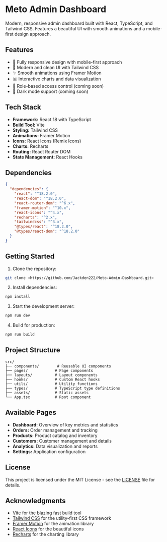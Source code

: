# Meto Admin Dashboard

Modern, responsive admin dashboard built with React, TypeScript, and Tailwind CSS. Features a beautiful UI with smooth animations and a mobile-first design approach.

## Features

- 📱 Fully responsive design with mobile-first approach
- 🎨 Modern and clean UI with Tailwind CSS
- ✨ Smooth animations using Framer Motion
- 📊 Interactive charts and data visualization
- 🔐 Role-based access control (coming soon)
- 🌙 Dark mode support (coming soon)

## Tech Stack

- **Framework:** React 18 with TypeScript
- **Build Tool:** Vite
- **Styling:** Tailwind CSS
- **Animations:** Framer Motion
- **Icons:** React Icons (Remix Icons)
- **Charts:** Recharts
- **Routing:** React Router DOM
- **State Management:** React Hooks

## Dependencies

```json
{
  "dependencies": {
    "react": "^18.2.0",
    "react-dom": "^18.2.0",
    "react-router-dom": "^6.x",
    "framer-motion": "^10.x",
    "react-icons": "^4.x",
    "recharts": "^2.x",
    "tailwindcss": "^3.x",
    "@types/react": "^18.2.0",
    "@types/react-dom": "^18.2.0"
  }
}
```

## Getting Started

1. Clone the repository:
```bash
git clone <https://github.com/Jackden222/Meto-Admin-Dashboard.git>
```

2. Install dependencies:
```bash
npm install
```

3. Start the development server:
```bash
npm run dev
```

4. Build for production:
```bash
npm run build
```

## Project Structure

```
src/
├── components/        # Reusable UI components
├── pages/            # Page components
├── layouts/          # Layout components
├── hooks/            # Custom React hooks
├── utils/            # Utility functions
├── types/            # TypeScript type definitions
├── assets/           # Static assets
└── App.tsx           # Root component
```

## Available Pages

- **Dashboard:** Overview of key metrics and statistics
- **Orders:** Order management and tracking
- **Products:** Product catalog and inventory
- **Customers:** Customer management and details
- **Analytics:** Data visualization and reports
- **Settings:** Application configuration



## License

This project is licensed under the MIT License - see the [LICENSE](LICENSE) file for details.

## Acknowledgments

- [Vite](https://vitejs.dev/) for the blazing fast build tool
- [Tailwind CSS](https://tailwindcss.com/) for the utility-first CSS framework
- [Framer Motion](https://www.framer.com/motion/) for the animation library
- [React Icons](https://react-icons.github.io/react-icons/) for the beautiful icons
- [Recharts](https://recharts.org/) for the charting library

